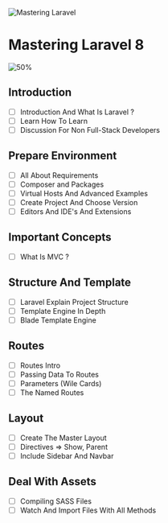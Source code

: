 ![Mastering Laravel](https://elzero.org/laravel.png)

# Mastering Laravel 8

![50%](https://progress-bar.dev/0/?title=Completed)

## Introduction 

- [ ] Introduction And What Is Laravel ?
- [ ] Learn How To Learn
- [ ] Discussion For Non Full-Stack Developers

## Prepare Environment

- [ ] All About Requirements 
- [ ] Composer and Packages
- [ ] Virtual Hosts And Advanced Examples
- [ ] Create Project And Choose Version
- [ ] Editors And IDE's And Extensions

## Important Concepts

- [ ] What Is MVC ?

## Structure And Template

- [ ] Laravel Explain Project Structure
- [ ] Template Engine In Depth 
- [ ] Blade Template Engine

## Routes

- [ ] Routes Intro
- [ ] Passing Data To Routes
- [ ] Parameters (Wile Cards)
- [ ] The Named Routes

## Layout

- [ ] Create The Master Layout
- [ ] Directives => Show, Parent
- [ ] Include Sidebar And Navbar

## Deal With Assets

- [ ] Compiling SASS Files
- [ ] Watch And Import Files With All Methods
